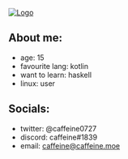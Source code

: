 [![Logo](https://caffeine.moe/CHAOS/logo-min.jpg)](https://github.com/caffeine-moe/CHAOS)

## About me:
- age: 15
- favourite lang: kotlin
- want to learn: haskell
- linux: user

## Socials:
- twitter: @caffeine0727
- discord: caffeine#1839
- email: caffeine@caffeine.moe

